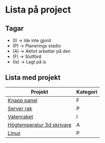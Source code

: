 # Lista på project
## Tagar
- (I) -> Ide inte gjord
- (P) -> Planerings stadio
- (A) -> Aktivt arbettar på den
- (F) -> Slutförd
- (Is) -> Lagt på is 

## Lista med projekt

| Projekt | Kategori |
|---------|---------|
| [Knapp panel]() | F |
| [Server rak]() | P |
| [Vatenraket]() | I |
| [Högtemperatur 3d skrivare]() | A |
| [Linux]() | P |
